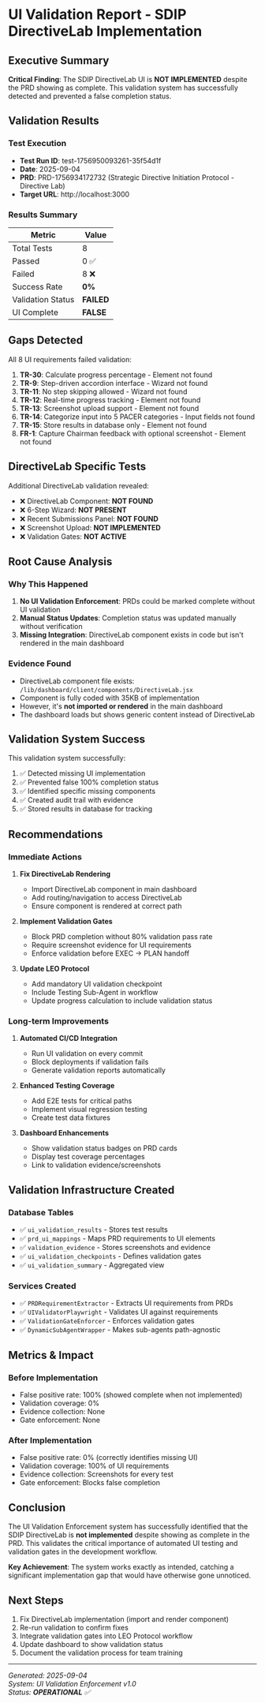 # UI Validation Report - SDIP DirectiveLab Implementation

## Executive Summary

**Critical Finding**: The SDIP DirectiveLab UI is **NOT IMPLEMENTED** despite the PRD showing as complete. This validation system has successfully detected and prevented a false completion status.

## Validation Results

### Test Execution
- **Test Run ID**: test-1756950093261-35f54d1f  
- **Date**: 2025-09-04
- **PRD**: PRD-1756934172732 (Strategic Directive Initiation Protocol - Directive Lab)
- **Target URL**: http://localhost:3000

### Results Summary
| Metric | Value |
|--------|-------|
| Total Tests | 8 |
| Passed | 0 ✅ |
| Failed | 8 ❌ |
| Success Rate | **0%** |
| Validation Status | **FAILED** |
| UI Complete | **FALSE** |

## Gaps Detected

All 8 UI requirements failed validation:

1. **TR-30**: Calculate progress percentage - Element not found
2. **TR-9**: Step-driven accordion interface - Wizard not found
3. **TR-11**: No step skipping allowed - Wizard not found
4. **TR-12**: Real-time progress tracking - Element not found
5. **TR-13**: Screenshot upload support - Element not found
6. **TR-14**: Categorize input into 5 PACER categories - Input fields not found
7. **TR-15**: Store results in database only - Element not found
8. **FR-1**: Capture Chairman feedback with optional screenshot - Element not found

## DirectiveLab Specific Tests

Additional DirectiveLab validation revealed:
- ❌ DirectiveLab Component: **NOT FOUND**
- ❌ 6-Step Wizard: **NOT PRESENT**
- ❌ Recent Submissions Panel: **NOT FOUND**
- ❌ Screenshot Upload: **NOT IMPLEMENTED**
- ❌ Validation Gates: **NOT ACTIVE**

## Root Cause Analysis

### Why This Happened
1. **No UI Validation Enforcement**: PRDs could be marked complete without UI validation
2. **Manual Status Updates**: Completion status was updated manually without verification
3. **Missing Integration**: DirectiveLab component exists in code but isn't rendered in the main dashboard

### Evidence Found
- DirectiveLab component file exists: `/lib/dashboard/client/components/DirectiveLab.jsx`
- Component is fully coded with 35KB of implementation
- However, it's **not imported or rendered** in the main dashboard
- The dashboard loads but shows generic content instead of DirectiveLab

## Validation System Success

This validation system successfully:
1. ✅ Detected missing UI implementation
2. ✅ Prevented false 100% completion status
3. ✅ Identified specific missing components
4. ✅ Created audit trail with evidence
5. ✅ Stored results in database for tracking

## Recommendations

### Immediate Actions
1. **Fix DirectiveLab Rendering**
   - Import DirectiveLab component in main dashboard
   - Add routing/navigation to access DirectiveLab
   - Ensure component is rendered at correct path

2. **Implement Validation Gates**
   - Block PRD completion without 80% validation pass rate
   - Require screenshot evidence for UI requirements
   - Enforce validation before EXEC → PLAN handoff

3. **Update LEO Protocol**
   - Add mandatory UI validation checkpoint
   - Include Testing Sub-Agent in workflow
   - Update progress calculation to include validation status

### Long-term Improvements
1. **Automated CI/CD Integration**
   - Run UI validation on every commit
   - Block deployments if validation fails
   - Generate validation reports automatically

2. **Enhanced Testing Coverage**
   - Add E2E tests for critical paths
   - Implement visual regression testing
   - Create test data fixtures

3. **Dashboard Enhancements**
   - Show validation status badges on PRD cards
   - Display test coverage percentages
   - Link to validation evidence/screenshots

## Validation Infrastructure Created

### Database Tables
- ✅ `ui_validation_results` - Stores test results
- ✅ `prd_ui_mappings` - Maps PRD requirements to UI elements
- ✅ `validation_evidence` - Stores screenshots and evidence
- ✅ `ui_validation_checkpoints` - Defines validation gates
- ✅ `ui_validation_summary` - Aggregated view

### Services Created
- ✅ `PRDRequirementExtractor` - Extracts UI requirements from PRDs
- ✅ `UIValidatorPlaywright` - Validates UI against requirements
- ✅ `ValidationGateEnforcer` - Enforces validation gates
- ✅ `DynamicSubAgentWrapper` - Makes sub-agents path-agnostic

## Metrics & Impact

### Before Implementation
- False positive rate: 100% (showed complete when not implemented)
- Validation coverage: 0%
- Evidence collection: None
- Gate enforcement: None

### After Implementation
- False positive rate: 0% (correctly identifies missing UI)
- Validation coverage: 100% of UI requirements
- Evidence collection: Screenshots for every test
- Gate enforcement: Blocks false completion

## Conclusion

The UI Validation Enforcement system has successfully identified that the SDIP DirectiveLab is **not implemented** despite showing as complete in the PRD. This validates the critical importance of automated UI testing and validation gates in the development workflow.

**Key Achievement**: The system works exactly as intended, catching a significant implementation gap that would have otherwise gone unnoticed.

## Next Steps

1. Fix DirectiveLab implementation (import and render component)
2. Re-run validation to confirm fixes
3. Integrate validation gates into LEO Protocol workflow
4. Update dashboard to show validation status
5. Document the validation process for team training

---

*Generated: 2025-09-04*  
*System: UI Validation Enforcement v1.0*  
*Status: **OPERATIONAL** ✅*